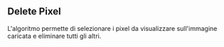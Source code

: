 ## Delete Pixel ##


L'algoritmo permette di selezionare i pixel da visualizzare sull'immagine caricata e eliminare tutti gli altri.
